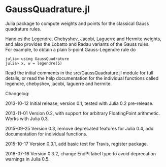 GaussQuadrature.jl
==================

Julia package to compute weights and points for the classical Gauss 
quadrature rules.

Handles the Legendre, Chebyshev, Jacobi, Laguerre and Hermite weights, 
and also provides the Lobatto and Radau variants of the Gauss rules.  
For example, to obtain a plain 5-point Gauss-Legendre rule do

    julia> using GaussQuadrature
    julia> x, w = legendre(5)

Read the initial comments in the src/GaussQuadrature.jl module
for full details, or read the help documentation for the individual
functions called legendre, chebyshev, jacobi, laguerre and hermite.  

Changelog: 

2013-10-12 
Initial release, version 0.1, tested with Julia 0.2 pre-release.

2013-11-01
Version 0.2, with support for arbitrary FloatingPoint arithmetic.
Works with Julia 0.3.

2015-09-25
Version 0.3, remove deprecated features for Julia 0.4, add 
documentation for individual functions.

2015-10-17
Version 0.3.1, add basic test for Travis, register package.

2016-07-16 
Version 0.3.2, change EndPt label type to avoid deprecation warnings
in Julia 0.5.
